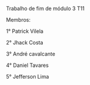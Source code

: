 Trabalho de fim de módulo 3 T11

Membros:

1° Patrick Vilela

2° Jhack Costa

3° André cavalcante

4° Daniel Tavares

5° Jefferson Lima